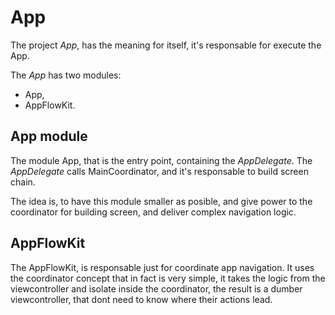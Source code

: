 # App

The project *App*, has the meaning for itself, it's responsable for execute the App.

The *App* has two modules:

- App,
- AppFlowKit.

## App module

The module App, that is the entry point, containing the *AppDelegate*.
The *AppDelegate* calls MainCoordinator, and it's responsable to build screen chain.

The idea is, to have this module smaller as posible, and give power to the coordinator for building screen, and deliver complex navigation logic.

## AppFlowKit

The AppFlowKit, is responsable just for coordinate app navigation.
It uses the coordinator concept that in fact is very simple, it takes the logic from the viewcontroller and isolate inside the coordinator, the result is a dumber viewcontroller, that dont need to know where their actions lead.


